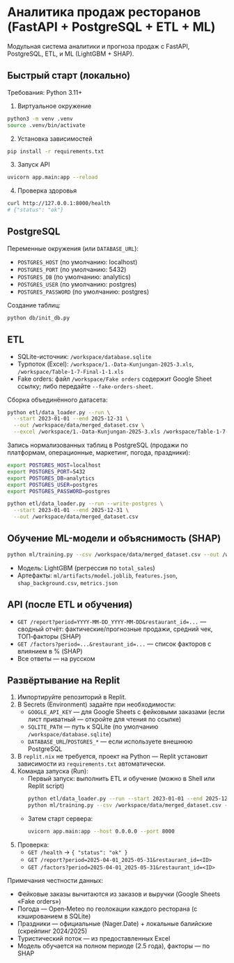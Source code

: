 # Аналитика продаж ресторанов (FastAPI + PostgreSQL + ETL + ML)

Модульная система аналитики и прогноза продаж с FastAPI, PostgreSQL, ETL, и ML (LightGBM + SHAP).

## Быстрый старт (локально)

Требования: Python 3.11+

1) Виртуальное окружение

```bash
python3 -m venv .venv
source .venv/bin/activate
```

2) Установка зависимостей

```bash
pip install -r requirements.txt
```

3) Запуск API

```bash
uvicorn app.main:app --reload
```

4) Проверка здоровья

```bash
curl http://127.0.0.1:8000/health
# {"status": "ok"}
```

## PostgreSQL

Переменные окружения (или `DATABASE_URL`):

- `POSTGRES_HOST` (по умолчанию: localhost)
- `POSTGRES_PORT` (по умолчанию: 5432)
- `POSTGRES_DB` (по умолчанию: analytics)
- `POSTGRES_USER` (по умолчанию: postgres)
- `POSTGRES_PASSWORD` (по умолчанию: postgres)

Создание таблиц:

```bash
python db/init_db.py
```

## ETL

- SQLite-источник: `/workspace/database.sqlite`
- Турпоток (Excel): `/workspace/1.-Data-Kunjungan-2025-3.xls`, `/workspace/Table-1-7-Final-1-1.xls`
- Fake orders: файл `/workspace/Fake orders` содержит Google Sheet ссылку; либо передайте `--fake-orders-sheet`.

Сборка объединённого датасета:

```bash
python etl/data_loader.py --run \
  --start 2023-01-01 --end 2025-12-31 \
  --out /workspace/data/merged_dataset.csv \
  --excel /workspace/1.-Data-Kunjungan-2025-3.xls /workspace/Table-1-7-Final-1-1.xls
```

Запись нормализованных таблиц в PostgreSQL (продажи по платформам, операционные, маркетинг, погода, праздники):

```bash
export POSTGRES_HOST=localhost
export POSTGRES_PORT=5432
export POSTGRES_DB=analytics
export POSTGRES_USER=postgres
export POSTGRES_PASSWORD=postgres

python etl/data_loader.py --run --write-postgres \
  --start 2023-01-01 --end 2025-12-31 \
  --out /workspace/data/merged_dataset.csv
```

## Обучение ML-модели и объяснимость (SHAP)

```bash
python ml/training.py --csv /workspace/data/merged_dataset.csv --out /workspace/ml/artifacts
```

- Модель: LightGBM (регрессия по `total_sales`)
- Артефакты: `ml/artifacts/model.joblib`, `features.json`, `shap_background.csv`, `metrics.json`

## API (после ETL и обучения)

- `GET /report?period=YYYY-MM-DD_YYYY-MM-DD&restaurant_id=...` — сводный отчёт: фактические/прогнозные продажи, средний чек, ТОП‑факторы (SHAP)
- `GET /factors?period=...&restaurant_id=...` — список факторов с влиянием в % (SHAP)
- Все ответы — на русском

## Развёртывание на Replit

1) Импортируйте репозиторий в Replit.
2) В Secrets (Environment) задайте при необходимости:
   - `GOOGLE_API_KEY` — для Google Sheets с фейковыми заказами (если лист приватный — откройте для чтения по ссылке)
   - `SQLITE_PATH` — путь к SQLite (по умолчанию `/workspace/database.sqlite`)
   - `DATABASE_URL`/`POSTGRES_*` — если используете внешнюю PostgreSQL
3) В `replit.nix` не требуется, проект на Python — Replit установит зависимости из `requirements.txt` автоматически.
4) Команда запуска (Run):
   - Первый запуск: выполнить ETL и обучение (можно в Shell или Replit script)
     ```bash
     python etl/data_loader.py --run --start 2023-01-01 --end 2025-12-31 --out /workspace/data/merged_dataset.csv
     python ml/training.py --csv /workspace/data/merged_dataset.csv --out /workspace/ml/artifacts
     ```
   - Затем старт сервера:
     ```bash
     uvicorn app.main:app --host 0.0.0.0 --port 8000
     ```
5) Проверка:
   - `GET /health` → `{ "status": "ok" }`
   - `GET /report?period=2025-04-01_2025-05-31&restaurant_id=<ID>`
   - `GET /factors?period=2025-04-01_2025-05-31&restaurant_id=<ID>`

Примечания честности данных:
- Фейковые заказы вычитаются из заказов и выручки (Google Sheets «Fake orders»)
- Погода — Open‑Meteo по геолокации каждого ресторана (с кэшированием в SQLite)
- Праздники — официальные (Nager.Date) + локальные балийские (скрейпинг 2024/2025)
- Туристический поток — из предоставленных Excel
- Модель обучается на полном периоде (2.5 года), факторы — по SHAP